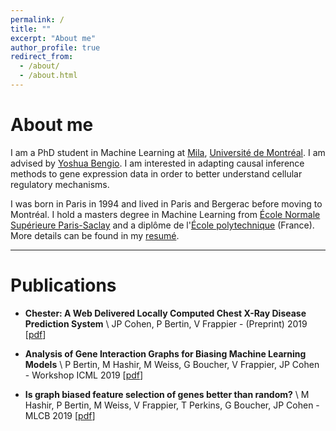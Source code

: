 ```yaml
---
permalink: /
title: ""
excerpt: "About me"
author_profile: true
redirect_from:
  - /about/
  - /about.html
---
```

# About me

I am a PhD student in Machine Learning at [Mila](https://mila.quebec/), [Université de Montréal](https://www.umontreal.ca/). I am advised by [Yoshua Bengio](https://mila.quebec/en/yoshua-bengio/). I am interested in adapting causal inference methods to gene expression data in order to better understand cellular regulatory mechanisms.

I was born in Paris in 1994 and lived in Paris and Bergerac before moving to Montréal. I hold a masters degree in Machine Learning from [École Normale Supérieure Paris-Saclay](https://ens-paris-saclay.fr/en) and a diplôme de l'[École polytechnique](https://www.polytechnique.edu/) (France). More details can be found in my [resumé](https://Bertinus.github.io/files/Resume.pdf).

___
# Publications

- **Chester: A Web Delivered Locally Computed Chest X-Ray Disease Prediction System** \\
JP Cohen, P Bertin, V Frappier - (Preprint) 2019 [[pdf](https://arxiv.org/pdf/1901.11210.pdf)]

- **Analysis of Gene Interaction Graphs for Biasing Machine Learning Models** \\
P Bertin, M Hashir, M Weiss, G Boucher, V Frappier, JP Cohen - Workshop ICML 2019 [[pdf](https://arxiv.org/pdf/1905.02295.pdf)]

- **Is graph biased feature selection of genes better than random?** \\
M Hashir, P Bertin, M Weiss, V Frappier, T Perkins, G Boucher, JP Cohen - MLCB 2019 [[pdf](https://arxiv.org/pdf/1910.09600.pdf)]
